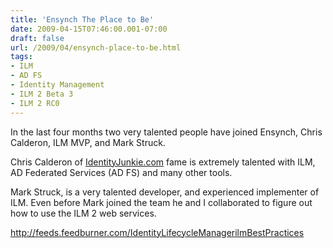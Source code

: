 ```yaml
---
title: 'Ensynch The Place to Be'
date: 2009-04-15T07:46:00.001-07:00
draft: false
url: /2009/04/ensynch-place-to-be.html
tags: 
- ILM
- AD FS
- Identity Management
- ILM 2 Beta 3
- ILM 2 RC0
---
```


In the last four months two very talented people have joined Ensynch, Chris Calderon, ILM MVP, and Mark Struck.

Chris Calderon of [IdentityJunkie.com](http://blog.identityjunkie.com) fame is extremely talented with ILM, AD Federated Services (AD FS) and many other tools.

Mark Struck, is a very talented developer, and experienced implementer of ILM. Even before Mark joined the team he and I collaborated to figure out how to use the ILM 2 web services.

http://feeds.feedburner.com/IdentityLifecycleManagerilmBestPractices
